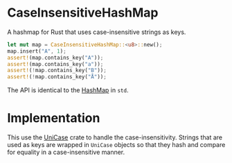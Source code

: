 # CaseInsensitiveHashMap

A hashmap for Rust that uses case-insensitive strings as keys.

```rust
let mut map = CaseInsensitiveHashMap::<u8>::new();
map.insert("A", 1);
assert!(map.contains_key("A"));
assert!(map.contains_key("a"));
assert!(!map.contains_key("B"));
assert!(!map.contains_key("Å"));
```

The API is identical to the [HashMap](https://doc.rust-lang.org/std/collections/struct.HashMap.html)
in `std`.

# Implementation

This use the [UniCase](https://crates.io/crates/unicase) crate to handle
the case-insensitivity. Strings that are used as keys are wrapped in
`UniCase` objects so that they hash and compare for equality in a
case-insensitive manner.
